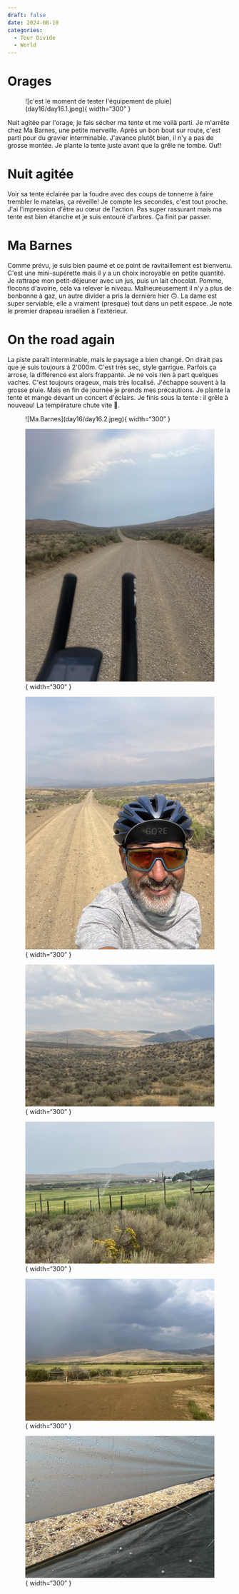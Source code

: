 ```yaml
---
draft: false 
date: 2024-08-10
categories:
  - Tour Divide
  - World
---
```


# Orages

<figure markdown>
![c'est le moment de tester l'équipement de pluie](day16/day16.1.jpeg){ width=“300” }
</figure>

Nuit agitée par l'orage, je fais sécher ma tente et me voilà parti. Je m'arrête chez Ma Barnes, une petite merveille. Après un bon bout sur route, c'est parti pour du gravier interminable. J'avance plutôt bien, il n'y a pas de grosse montée. Je plante la tente juste avant que la grêle ne tombe. Ouf!

<!-- more -->

# Nuit agitée 

Voir sa tente éclairée par la foudre avec des coups de tonnerre à faire trembler le matelas, ça réveille! Je compte les secondes, c'est tout proche. J'ai l'impression d'être au cœur de l'action. Pas super rassurant mais ma tente est bien étanche et je suis entouré d'arbres. Ça finit par passer.

# Ma Barnes

Comme prévu, je suis bien paumé et ce point de ravitaillement est bienvenu. C'est une mini-supérette mais il y a un choix incroyable en petite quantité. Je rattrape mon petit-déjeuner avec un jus, puis un lait chocolat. Pomme, flocons d'avoine, cela va relever le niveau. Malheureusement il n'y a plus de bonbonne à gaz, un autre divider a pris la dernière hier 🙃. La dame est super serviable, elle a vraiment (presque) tout dans un petit espace. Je note le premier drapeau israélien à l'extérieur.

# On the road again

La piste paraît interminable, mais le paysage a bien changé. On dirait pas que je suis toujours à 2'000m. C'est très sec, style garrigue. Parfois ça arrose, la différence est alors frappante. Je ne vois rien à part quelques vaches. C'est toujours orageux, mais très localisé. J'échappe souvent à la grosse pluie. Mais en fin de journée je prends mes précautions. Je plante la tente et mange devant un concert d'éclairs. Je finis sous la tente : il grêle à nouveau! La température chute vite 🥶.

<figure markdown>
![Ma Barnes](day16/day16.2.jpeg){ width=“300” }

![Envie de gravier 😁](day16/day16.3.jpeg){ width=“300” }

![Gravier devant et derrière...](day16/day16.4.jpeg){ width=“300” }

![Le paysage change...](day16/day16.5.jpeg){ width=“300” }

![Avec l'arrosage c'est tout de suite plus vert!](day16/day16.6.jpeg){ width=“300” }

![c'est orageux](day16/day16.7.jpeg){ width=“300” }

![Et la grêle pour finir: j'adore ma tente ❤️](day16/day16.8.jpeg){ width=“300” }

</figure>


